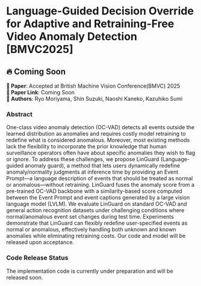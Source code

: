 # Language-Guided Decision Override for Adaptive and Retraining-Free Video Anomaly Detection [BMVC2025]

## 🔥 Coming Soon

**📝 Paper**: Accepted at British Machine Vision Conference(BMVC) 2025  
**🔗 Paper Link**: Coming Soon  
**👥 Authors**: Ryo Moriyama, Shin Suzuki, Naoshi Kaneko, Kazuhiko Sumi

### Abstract
One-class video anomaly detection (OC-VAD) detects all events outside the learned distribution as anomalies and requires costly model retraining to redefine what is considered anomalous. Moreover, most existing methods lack the flexibility to incorporate the prior knowledge that human surveillance operators often have about specific anomalies they wish to flag or ignore. To address these challenges, we propose LinGuard (Language-guided anomaly guard), a method that lets users dynamically redefine anomaly/normality judgments at inference time by providing an Event Prompt—a language description of events that should be treated as normal or anomalous—without retraining. LinGuard fuses the anomaly score from a pre-trained OC-VAD backbone with a similarity-based score computed between the Event Prompt and event captions generated by a large vision language model (LVLM). We evaluate LinGuard on standard OC-VAD and general action recognition datasets under challenging conditions where normal/anomalous event set changes during test time. Experiments demonstrate that LinGuard can flexibly redefine user-specified events as normal or anomalous, effectively handling both unknown and known anomalies while eliminating retraining costs. Our code and model will be released upon acceptance.

### Code Release Status
The implementation code is currently under preparation and will be released soon.
